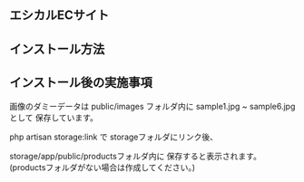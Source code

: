 ## エシカルECサイト

## インストール方法

## インストール後の実施事項

画像のダミーデータは
public/images フォルダ内に
sample1.jpg ~ sample6.jpg として
保存しています。

php artisan storage:link で
storageフォルダにリンク後、

storage/app/public/productsフォルダ内に
保存すると表示されます。
(productsフォルダがない場合は作成してください。)